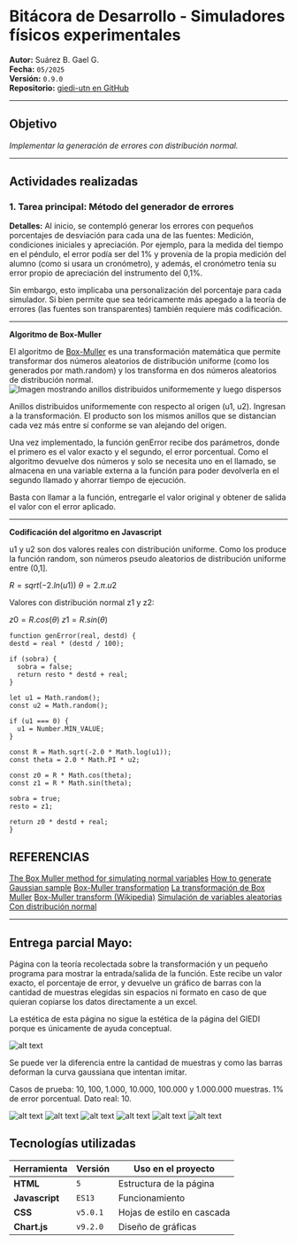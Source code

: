 # Bitácora de Desarrollo - Simuladores físicos experimentales

**Autor:** Suárez B. Gael G.  
**Fecha:** `05/2025`  
**Versión:** `0.9.0`  
**Repositorio:** [giedi-utn en GitHub](https://github.com/GIEDI-UTN/giedi-utn.github.io)

---

## Objetivo

_Implementar la generación de errores con distribución normal._

---

## Actividades realizadas

### 1. Tarea principal: Método del generador de errores

**Detalles:**
Al inicio, se contempló generar los errores con pequeños porcentajes de desviación para cada una de las fuentes: Medición, condiciones iniciales y apreciación. Por ejemplo, para la medida del tiempo en el péndulo, el error podía ser del 1% y provenía de la propia medición del alumno (como si usara un cronómetro), y además, el cronómetro tenía su error propio de apreciación del instrumento del 0,1%.

Sin embargo, esto implicaba una personalización del porcentaje para cada simulador. Si bien permite que sea teóricamente más apegado a la teoría de errores (las fuentes son transparentes) también requiere más codificación.

---

**Algoritmo de Box-Muller**

El algoritmo de [Box-Muller](https://es.wikipedia.org/wiki/M%C3%A9todo_de_Box-Muller) es una transformación matemática que permite transformar dos números aleatorios de distribución uniforme (como los generados por math.random) y los transforma en dos números aleatorios de distribución normal.
![Imagen mostrando anillos distribuidos uniformemente y luego dispersos](anillos-bm.png)

Anillos distribuidos uniformemente con respecto al origen (u1, u2). Ingresan a la transformación. El producto son los mismos anillos que se distancian cada vez más entre sí conforme se van alejando del origen.

Una vez implementado, la función genError recibe dos parámetros, donde el primero es el valor exacto y el segundo, el error porcentual. Como el algoritmo devuelve dos números y solo se necesita uno en el llamado, se almacena en una variable externa a la función para poder devolverla en el segundo llamado y ahorrar tiempo de ejecución.

Basta con llamar a la función, entregarle el valor original y obtener de salida el valor con el error aplicado.

---

**Codificación del algoritmo en Javascript**

u1 y u2 son dos valores reales con distribución uniforme. Como los produce la función random, son números pseudo aleatorios de distribución uniforme entre (0,1].

$R = sqrt(-2.ln(u1))$
$θ = 2.π.u2$

Valores con distribución normal z1 y z2:

$z0 = R.cos(θ)$
$z1 = R.sin(θ)$

```
function genError(real, destd) {
destd = real * (destd / 100);

if (sobra) {
  sobra = false;
  return resto * destd + real;
}

let u1 = Math.random();
const u2 = Math.random();

if (u1 === 0) {
  u1 = Number.MIN_VALUE;
}

const R = Math.sqrt(-2.0 * Math.log(u1));
const theta = 2.0 * Math.PI * u2;

const z0 = R * Math.cos(theta);
const z1 = R * Math.sin(theta);

sobra = true;
resto = z1;

return z0 * destd + real;
}
```

## REFERENCIAS

[The Box Muller method for simulating normal variables](https://hpaulkeeler.com/the-box-muller-method-for-simulating-normal-variables/)
[How to generate Gaussian sample](https://medium.com/mti-technology/how-to-generate-gaussian-samples-3951f2203ab0)
[Box-Muller transformation](https://mathworld.wolfram.com/Box-MullerTransformation.html)
[La transformación de Box Muller](https://intsight.com/index.php/2020/03/17/la-transformacion-de-box-muller/)
[Box-Muller transform (Wikipedia)](https://en.wikipedia.org/wiki/Box%E2%80%93Muller_transform)
[Simulación de variables aleatorias
Con distribución normal](https://repositorio.uptc.edu.co/server/api/core/bitstreams/f7e1c134-2db9-41cf-92bc-91036cd72ae7/content)

---

## Entrega parcial Mayo:

Página con la teoría recolectada sobre la transformación y un pequeño programa para mostrar la entrada/salida de la función. Este recibe un valor exacto, el porcentaje de error, y devuelve un gráfico de barras con la cantidad de muestras elegidas sin espacios ni formato en caso de que quieran copiarse los datos directamente a un excel.

La estética de esta página no sigue la estética de la página del GIEDI porque es únicamente de ayuda conceptual.

![alt text](image-1.png)

Se puede ver la diferencia entre la cantidad de muestras y como las barras deforman la curva gaussiana que intentan imitar.

Casos de prueba: 10, 100, 1.000, 10.000, 100.000 y 1.000.000 muestras. 1% de error porcentual. Dato real: 10.

![alt text](image-2.png)
![alt text](image.png)
![alt text](image-3.png)
![alt text](image-4.png)
![alt text](image-5.png)
![alt text](image-6.png)

## Tecnologías utilizadas

| Herramienta    | Versión  | Uso en el proyecto         |
| -------------- | -------- | -------------------------- |
| **HTML**       | `5`      | Estructura de la página    |
| **Javascript** | `ES13`   | Funcionamiento             |
| **CSS**        | `v5.0.1` | Hojas de estilo en cascada |
| **Chart.js**   | `v9.2.0` | Diseño de gráficas         |
